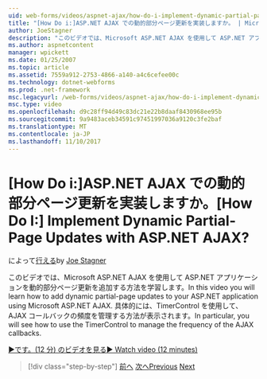 ```yaml
---
uid: web-forms/videos/aspnet-ajax/how-do-i-implement-dynamic-partial-page-updates-with-aspnet-ajax
title: "[How Do i:]ASP.NET AJAX での動的部分ページ更新を実装しますか。 | Microsoft Docs"
author: JoeStagner
description: "このビデオでは、Microsoft ASP.NET AJAX を使用して ASP.NET アプリケーションを動的部分ページ更新を追加する方法を学習します。 具体的には、表示されますリソースの選択."
ms.author: aspnetcontent
manager: wpickett
ms.date: 01/25/2007
ms.topic: article
ms.assetid: 7559a912-2753-4866-a140-a4c6cefee00c
ms.technology: dotnet-webforms
ms.prod: .net-framework
msc.legacyurl: /web-forms/videos/aspnet-ajax/how-do-i-implement-dynamic-partial-page-updates-with-aspnet-ajax
msc.type: video
ms.openlocfilehash: d9c28ff94d49c83dc21e22b8daaf8430968ee95b
ms.sourcegitcommit: 9a9483aceb34591c97451997036a9120c3fe2baf
ms.translationtype: MT
ms.contentlocale: ja-JP
ms.lasthandoff: 11/10/2017
---
```

<a name="how-do-i-implement-dynamic-partial-page-updates-with-aspnet-ajax"></a><span data-ttu-id="585e2-105">[How Do i:]ASP.NET AJAX での動的部分ページ更新を実装しますか。</span><span class="sxs-lookup"><span data-stu-id="585e2-105">[How Do I:] Implement Dynamic Partial-Page Updates with ASP.NET AJAX?</span></span>
====================
<span data-ttu-id="585e2-106">によって[行える](https://github.com/JoeStagner)</span><span class="sxs-lookup"><span data-stu-id="585e2-106">by [Joe Stagner](https://github.com/JoeStagner)</span></span>

<span data-ttu-id="585e2-107">このビデオでは、Microsoft ASP.NET AJAX を使用して ASP.NET アプリケーションを動的部分ページ更新を追加する方法を学習します。</span><span class="sxs-lookup"><span data-stu-id="585e2-107">In this video you will learn how to add dynamic partial-page updates to your ASP.NET application using Microsoft ASP.NET AJAX.</span></span> <span data-ttu-id="585e2-108">具体的には、TimerControl を使用して、AJAX コールバックの頻度を管理する方法が表示されます。</span><span class="sxs-lookup"><span data-stu-id="585e2-108">In particular, you will see how to use the TimerControl to manage the frequency of the AJAX callbacks.</span></span>

[<span data-ttu-id="585e2-109">&#9654;です。(12 分) のビデオを見る</span><span class="sxs-lookup"><span data-stu-id="585e2-109">&#9654; Watch video (12 minutes)</span></span>](https://channel9.msdn.com/Blogs/ASP-NET-Site-Videos/how-do-i-implement-dynamic-partial-page-updates-with-aspnet-ajax)

>[!div class="step-by-step"]
<span data-ttu-id="585e2-110">[前へ](how-do-i-get-started-with-aspnet-ajax.md)
[次へ](how-do-i-make-client-side-network-callbacks-with-aspnet-ajax.md)</span><span class="sxs-lookup"><span data-stu-id="585e2-110">[Previous](how-do-i-get-started-with-aspnet-ajax.md)
[Next](how-do-i-make-client-side-network-callbacks-with-aspnet-ajax.md)</span></span>
